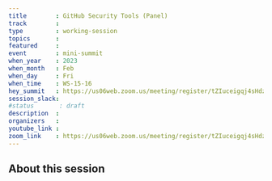 ```yaml
---
title        : GitHub Security Tools (Panel) 
track        :
type         : working-session
topics       :
featured     :
event        : mini-summit
when_year    : 2023
when_month   : Feb
when_day     : Fri
when_time    : WS-15-16
hey_summit   : https://us06web.zoom.us/meeting/register/tZIuceigqj4sHdzP_YVNyxMZFTCSUttvBoTj
session_slack:
#status       : draft
description  :
organizers   :
youtube_link :
zoom_link    : https://us06web.zoom.us/meeting/register/tZIuceigqj4sHdzP_YVNyxMZFTCSUttvBoTj
---
```


## About this session
